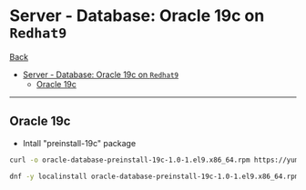 # Server - Database: Oracle 19c on `Redhat9`

[Back](../../index.md)

- [Server - Database: Oracle 19c on `Redhat9`](#server---database-oracle-19c-on-redhat9)
  - [Oracle 19c](#oracle-19c)

---

## Oracle 19c

- Intall "preinstall-19c" package

```sh
curl -o oracle-database-preinstall-19c-1.0-1.el9.x86_64.rpm https://yum.oracle.com/repo/OracleLinux/OL9/appstream/x86_64/getPackage/oracle-database-preinstall-19c-1.0-1.el9.x86_64.rpm

dnf -y localinstall oracle-database-preinstall-19c-1.0-1.el9.x86_64.rpm
```
